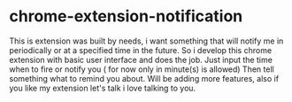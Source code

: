 # chrome-extension-notification

This is extension was built by needs, i want something that will notify me in periodically or at a specified time in the future. So i develop this chrome extension with basic user interface and does the job.  Just input the time when to fire or notify you ( for now only in minute(s) is allowed) Then tell something what to remind you about.  Will be adding more features, also if you like my extension let's talk i love talking to you.
